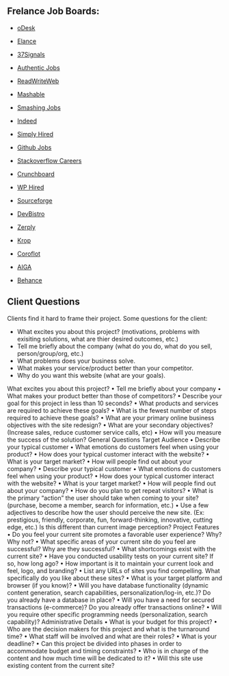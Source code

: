 ## **Frelance Job Boards:**

- [oDesk](https://www.odesk.com/)

- [Elance](https://www.elance.com/)

- [37Signals](https://weworkremotely.com/)

- [Authentic Jobs](http://www.authenticjobs.com/)

- [ReadWriteWeb](http://jobs.readwriteweb.com/)

- [Mashable](http://www.dice.com/)

- [Smashing Jobs](http://mashable.jobamatic.com/a/all-jobs/list)

- [Indeed](http://www.indeed.com/)

- [Simply Hired](http://www.simplyhired.com/)

- [Github Jobs](https://jobs.github.com/)

- [Stackoverflow Careers](http://careers.stackoverflow.com/jobs)

- [Crunchboard](http://www.crunchboard.com/jobs/)

- [WP Hired](http://www.wphired.com/)

- [Sourceforge](http://sourceforge.net/jobs)

- [DevBistro](http://www.devbistro.com/jobs)

- [Zerply](http://zerply.com/jobs/)

- [Krop](http://www.krop.com/#!/)

- [Coroflot](http://www.coroflot.com/jobs)

- [AIGA](http://designjobs.aiga.org/public/jobs_browse.asp)

- [Behance](http://www.behance.net/joblist)

## **Client Questions**

Clients find it hard to frame their project. Some questions for the client:
- What excites you about this project? (motivations, problems with exisiting solutions, what are thier desired outcomes, etc.)
- Tell me briefly about the company (what do you do, what do you sell, person/group/org, etc.)
- What problems does your business solve.
- What makes your service/product better than your competitor.
- Why do you want this website (what are your goals).

What excites you about this project?
• Tell me briefly about your company
• What makes your product better than those of competitors?
• Describe your goal for this project in less than 10 seconds?
• What products and services are required to achieve these goals?
• What is the fewest number of steps required to achieve these goals?
• What are your primary online business objectives with the site redesign?
• What are your secondary objectives? (Increase sales, reduce customer service
calls, etc)
• How will you measure the success of the solution?
General Questions
Target Audience
• Describe your typical customer
• What emotions do customers feel when using your product?
• How does your typical customer interact with the website?
• What is your target market?
• How will people find out about your company?
• Describe your typical customer
• What emotions do customers feel when using your product?
• How does your typical customer interact with the website?
• What is your target market?
• How will people find out about your company?
• How do you plan to get repeat visitors?
• What is the primary “action” the user should take when coming to your site?
(purchase, become a member, search for information, etc.)
• Use a few adjectives to describe how the user should perceive the new site.
(Ex: prestigious, friendly, corporate, fun, forward-thinking, innovative, cutting
edge, etc.) Is this different than current image perception?
Project Features
• Do you feel your current site promotes a favorable user experience? Why?
Why not?
• What specific areas of your current site do you feel are successful? Why are
they successful?
• What shortcomings exist with the current site?
• Have you conducted usability tests on your current site? If so, how long ago?
• How important is it to maintain your current look and feel, logo, and branding?
• List any URLs of sites you find compelling. What specifically do you like about
these sites?
• What is your target platform and browser (if you know)?
• Will you have database functionality (dynamic content generation, search
capabilities, personalization/log-in, etc.)? Do you already have a database in
place?
• Will you have a need for secured transactions (e-commerce)? Do you already
offer transactions online?
• Will you require other specific programming needs (personalization, search
capability)?
Administrative Details
• What is your budget for this project?
• Who are the decision makers for this project and what is the turnaround time?
• What staff will be involved and what are their roles?
• What is your deadline?
• Can this project be divided into phases in order to accommodate budget and
timing constraints?
• Who is in charge of the content and how much time will be dedicated to it?
• Will this site use existing content from the current site?